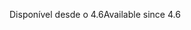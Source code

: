 <span data-ttu-id="025b3-101">Disponível desde o 4.6</span><span class="sxs-lookup"><span data-stu-id="025b3-101">Available since 4.6</span></span>